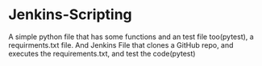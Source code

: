 # Jenkins-Scripting
A simple python file that has some functions and an test file too(pytest), a requirments.txt file. And Jenkins File that clones a GitHub repo, and executes the requirements.txt, and test the code(pytest) 

